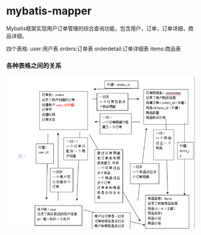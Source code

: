# mybatis-mapper
Mybatis框架实现用户订单管理的综合查询功能，包含用户，订单，订单详细，商品详细。

四个表格:
user:用户表
orders:订单表
orderdetail:订单详细表
items:商品表

### 各种表格之间的关系

![image](https://github.com/say-hello-user/mybatis-mapper/blob/master/relation.png)
